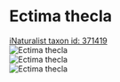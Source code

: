 
Ectima thecla
=============
  
[iNaturalist taxon id: 371419](https://www.inaturalist.org/taxa/371419)  
![Ectima thecla](https://inaturalist-open-data.s3.amazonaws.com/photos/227969389/medium.jpeg)  
![Ectima thecla](https://inaturalist-open-data.s3.amazonaws.com/photos/227969355/medium.jpeg)  
![Ectima thecla](https://inaturalist-open-data.s3.amazonaws.com/photos/227969439/medium.jpeg)